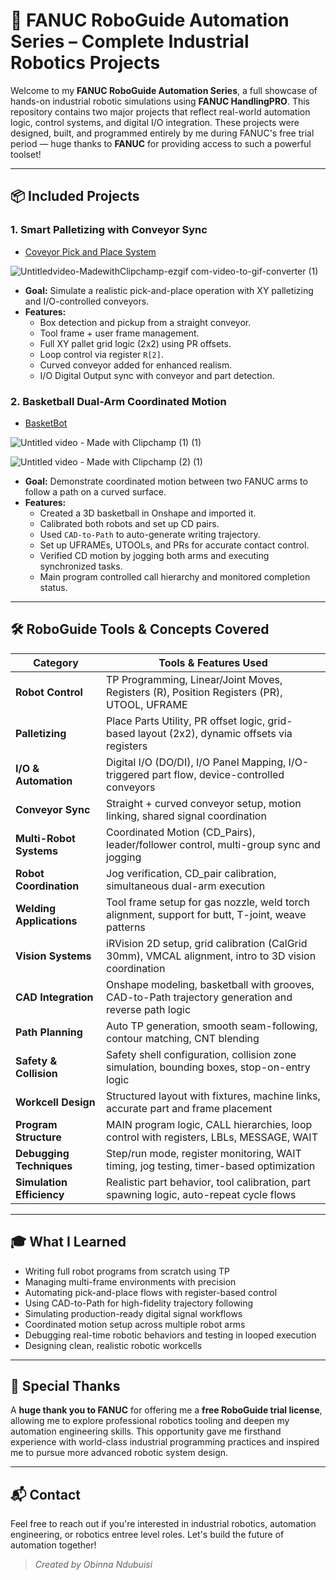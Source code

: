 # 🤖 FANUC RoboGuide Automation Series – Complete Industrial Robotics Projects

Welcome to my **FANUC RoboGuide Automation Series**, a full showcase of hands-on industrial robotic simulations using **FANUC HandlingPRO**. This repository contains two major projects that reflect real-world automation logic, control systems, and digital I/O integration. These projects were designed, built, and programmed entirely by me during FANUC's free trial period — huge thanks to **FANUC** for providing access to such a powerful toolset!

---

## 📦 Included Projects

### 1. **Smart Palletizing with Conveyor Sync**

- [Coveyor Pick and Place System](https://github.com/ObinnaNdbs/Fanuc-Roboguide/tree/main/Conveyor%20Pick-and-Place)

![Untitledvideo-MadewithClipchamp-ezgif com-video-to-gif-converter (1)](https://github.com/user-attachments/assets/67488eeb-ec29-404a-97d9-8ea54dd411cd)

- **Goal:** Simulate a realistic pick-and-place operation with XY palletizing and I/O-controlled conveyors.
- **Features:**
  - Box detection and pickup from a straight conveyor.
  - Tool frame + user frame management.
  - Full XY pallet grid logic (2x2) using PR offsets.
  - Loop control via register `R[2]`.
  - Curved conveyor added for enhanced realism.
  - I/O Digital Output sync with conveyor and part detection.
    

### 2. **Basketball Dual-Arm Coordinated Motion**

- [BasketBot](https://github.com/ObinnaNdbs/Fanuc-Roboguide/tree/main/BasketBot)

![Untitled video - Made with Clipchamp (1) (1)](https://github.com/user-attachments/assets/a52b0a40-c2c1-47fc-a4a9-b8b800c930db)

![Untitled video - Made with Clipchamp (2) (1)](https://github.com/user-attachments/assets/c5aaf15e-46ff-4076-a0ca-45a11752e705)

- **Goal:** Demonstrate coordinated motion between two FANUC arms to follow a path on a curved surface.
- **Features:**
  - Created a 3D basketball in Onshape and imported it.
  - Calibrated both robots and set up CD pairs.
  - Used `CAD-to-Path` to auto-generate writing trajectory.
  - Set up UFRAMEs, UTOOLs, and PRs for accurate contact control.
  - Verified CD motion by jogging both arms and executing synchronized tasks.
  - Main program controlled call hierarchy and monitored completion status.


---

## 🛠 RoboGuide Tools & Concepts Covered

| Category                   | Tools & Features Used |
|---------------------------|-----------------------|
| **Robot Control**         | TP Programming, Linear/Joint Moves, Registers (R), Position Registers (PR), UTOOL, UFRAME |
| **Palletizing**           | Place Parts Utility, PR offset logic, grid-based layout (2x2), dynamic offsets via registers |
| **I/O & Automation**      | Digital I/O (DO/DI), I/O Panel Mapping, I/O-triggered part flow, device-controlled conveyors |
| **Conveyor Sync**         | Straight + curved conveyor setup, motion linking, shared signal coordination |
| **Multi-Robot Systems**   | Coordinated Motion (CD_Pairs), leader/follower control, multi-group sync and jogging |
| **Robot Coordination**    | Jog verification, CD_pair calibration, simultaneous dual-arm execution |
| **Welding Applications**  | Tool frame setup for gas nozzle, weld torch alignment, support for butt, T-joint, weave patterns |
| **Vision Systems**        | iRVision 2D setup, grid calibration (CalGrid 30mm), VMCAL alignment, intro to 3D vision coordination |
| **CAD Integration**       | Onshape modeling, basketball with grooves, CAD-to-Path trajectory generation and reverse path logic |
| **Path Planning**         | Auto TP generation, smooth seam-following, contour matching, CNT blending |
| **Safety & Collision**    | Safety shell configuration, collision zone simulation, bounding boxes, stop-on-entry logic |
| **Workcell Design**       | Structured layout with fixtures, machine links, accurate part and frame placement |
| **Program Structure**     | MAIN program logic, CALL hierarchies, loop control with registers, LBLs, MESSAGE, WAIT |
| **Debugging Techniques**  | Step/run mode, register monitoring, WAIT timing, jog testing, timer-based optimization |
| **Simulation Efficiency** | Realistic part behavior, tool calibration, part spawning logic, auto-repeat cycle flows |

---

## 🎓 What I Learned

- Writing full robot programs from scratch using TP
- Managing multi-frame environments with precision
- Automating pick-and-place flows with register-based control
- Using CAD-to-Path for high-fidelity trajectory following
- Simulating production-ready digital signal workflows
- Coordinated motion setup across multiple robot arms
- Debugging real-time robotic behaviors and testing in looped execution
- Designing clean, realistic robotic workcells

---

## 🙏 Special Thanks

A **huge thank you to FANUC** for offering me a **free RoboGuide trial license**, allowing me to explore professional robotics tooling and deepen my automation engineering skills. This opportunity gave me firsthand experience with world-class industrial programming practices and inspired me to pursue more advanced robotic system design.

---

## 📬 Contact

Feel free to reach out if you're interested in industrial robotics, automation engineering, or robotics entree level roles. Let's build the future of automation together!

> *Created by Obinna Ndubuisi*

